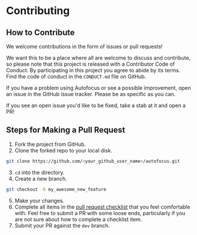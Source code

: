 # Contributing

## How to Contribute

We welcome contributions in the form of issues or pull requests!

We want this to be a place where all are welcome to discuss and contribute, so please note that this project is released with a Contributor Code of Conduct. By participating in this project you agree to abide by its terms. Find the code of conduct in the ``CONDUCT.md`` file on GitHub.

If you have a problem using Autofocus or see a possible improvement, open an issue in the GitHub issue tracker. Please be as specific as you can.

If you see an open issue you'd like to be fixed, take a stab at it and open a PR!

## Steps for Making a Pull Request

1. Fork the project from GitHub.
2. Clone the forked repo to your local disk. 

```bash
git clone https://github.com/<your_github_user_name>/autofocus.git
```

3. `cd` into the directory.
4. Create a new branch.

```bash
git checkout -b my_awesome_new_feature
```

5. Make your changes.
6. Complete all items in the [pull request checklist](https://github.com/uptake/autofocus/blob/master/.github/pull_request_template.md) that you feel comfortable with. Feel free to submit a PR with some loose ends, particularly if you are not sure about how to complete a checklist item.
7. Submit your PR against the `dev` branch.
